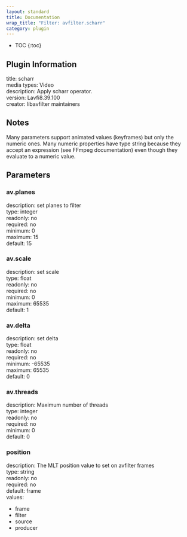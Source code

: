 ```yaml
---
layout: standard
title: Documentation
wrap_title: "Filter: avfilter.scharr"
category: plugin
---
```

* TOC
{:toc}

## Plugin Information

title: scharr  
media types:
Video  
description: Apply scharr operator.  
version: Lavfi8.39.100  
creator: libavfilter maintainers  

## Notes

Many parameters support animated values (keyframes) but only the numeric ones. Many numeric properties have type string because they accept an expression (see FFmpeg documentation) even though they evaluate to a numeric value.

## Parameters

### av.planes

  
description:
set planes to filter  
type: integer  
readonly: no  
required: no  
minimum: 0  
maximum: 15  
default: 15  

### av.scale

  
description:
set scale  
type: float  
readonly: no  
required: no  
minimum: 0  
maximum: 65535  
default: 1  

### av.delta

  
description:
set delta  
type: float  
readonly: no  
required: no  
minimum: -65535  
maximum: 65535  
default: 0  

### av.threads

  
description:
Maximum number of threads  
type: integer  
readonly: no  
required: no  
minimum: 0  
default: 0  

### position

  
description:
The MLT position value to set on avfilter frames  
type: string  
readonly: no  
required: no  
default: frame  
values:  

* frame
* filter
* source
* producer

